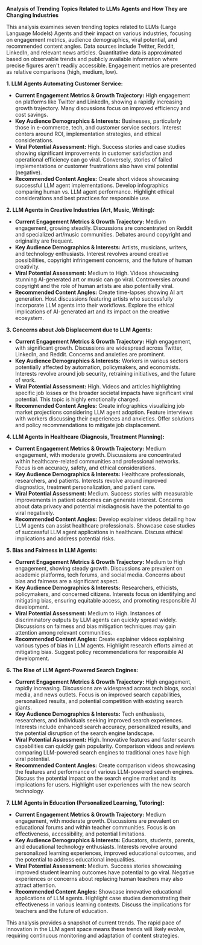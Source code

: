 **Analysis of Trending Topics Related to LLMs Agents and How They are Changing Industries**

This analysis examines seven trending topics related to LLMs (Large Language Models) Agents and their impact on various industries, focusing on engagement metrics, audience demographics, viral potential, and recommended content angles.  Data sources include Twitter, Reddit, LinkedIn, and relevant news articles.  Quantitative data is approximated based on observable trends and publicly available information where precise figures aren't readily accessible.  Engagement metrics are presented as relative comparisons (high, medium, low).


**1.  LLM Agents Automating Customer Service:**

* **Current Engagement Metrics & Growth Trajectory:** High engagement on platforms like Twitter and LinkedIn, showing a rapidly increasing growth trajectory. Many discussions focus on improved efficiency and cost savings.
* **Key Audience Demographics & Interests:** Businesses, particularly those in e-commerce, tech, and customer service sectors.  Interest centers around ROI, implementation strategies, and ethical considerations.
* **Viral Potential Assessment:** High.  Success stories and case studies showing significant improvements in customer satisfaction and operational efficiency can go viral.  Conversely, stories of failed implementations or customer frustrations also have viral potential (negative).
* **Recommended Content Angles:**  Create short videos showcasing successful LLM agent implementations.  Develop infographics comparing human vs. LLM agent performance. Highlight ethical considerations and best practices for responsible use.


**2.  LLM Agents in Creative Industries (Art, Music, Writing):**

* **Current Engagement Metrics & Growth Trajectory:** Medium engagement, growing steadily.  Discussions are concentrated on Reddit and specialized art/music communities.  Debates around copyright and originality are frequent.
* **Key Audience Demographics & Interests:** Artists, musicians, writers, and technology enthusiasts.  Interest revolves around creative possibilities, copyright infringement concerns, and the future of human creativity.
* **Viral Potential Assessment:** Medium to High.  Videos showcasing stunning AI-generated art or music can go viral.  Controversies around copyright and the role of human artists are also potentially viral.
* **Recommended Content Angles:**  Create time-lapses showing AI art generation.  Host discussions featuring artists who successfully incorporate LLM agents into their workflows.  Explore the ethical implications of AI-generated art and its impact on the creative ecosystem.


**3.  Concerns about Job Displacement due to LLM Agents:**

* **Current Engagement Metrics & Growth Trajectory:** High engagement, with significant growth.  Discussions are widespread across Twitter, LinkedIn, and Reddit.  Concerns and anxieties are prominent.
* **Key Audience Demographics & Interests:** Workers in various sectors potentially affected by automation, policymakers, and economists.  Interests revolve around job security, retraining initiatives, and the future of work.
* **Viral Potential Assessment:** High.  Videos and articles highlighting specific job losses or the broader societal impacts have significant viral potential.  This topic is highly emotionally charged.
* **Recommended Content Angles:**  Create infographics visualizing job market projections considering LLM agent adoption.  Feature interviews with workers discussing their experiences and anxieties.  Offer solutions and policy recommendations to mitigate job displacement.


**4.  LLM Agents in Healthcare (Diagnosis, Treatment Planning):**

* **Current Engagement Metrics & Growth Trajectory:** Medium engagement, with moderate growth.  Discussions are concentrated within healthcare-related communities and professional networks.  Focus is on accuracy, safety, and ethical considerations.
* **Key Audience Demographics & Interests:** Healthcare professionals, researchers, and patients.  Interests revolve around improved diagnostics, treatment personalization, and patient care.
* **Viral Potential Assessment:** Medium.  Success stories with measurable improvements in patient outcomes can generate interest.  Concerns about data privacy and potential misdiagnosis have the potential to go viral negatively.
* **Recommended Content Angles:**  Develop explainer videos detailing how LLM agents can assist healthcare professionals.  Showcase case studies of successful LLM agent applications in healthcare.  Discuss ethical implications and address potential risks.


**5.  Bias and Fairness in LLM Agents:**

* **Current Engagement Metrics & Growth Trajectory:** Medium to High engagement, showing steady growth.  Discussions are prevalent on academic platforms, tech forums, and social media.  Concerns about bias and fairness are a significant aspect.
* **Key Audience Demographics & Interests:** Researchers, ethicists, policymakers, and concerned citizens.  Interests focus on identifying and mitigating bias, ensuring equitable access, and promoting responsible AI development.
* **Viral Potential Assessment:** Medium to High.  Instances of discriminatory outputs by LLM agents can quickly spread widely.  Discussions on fairness and bias mitigation techniques may gain attention among relevant communities.
* **Recommended Content Angles:**  Create explainer videos explaining various types of bias in LLM agents.  Highlight research efforts aimed at mitigating bias.  Suggest policy recommendations for responsible AI development.


**6.  The Rise of LLM Agent-Powered Search Engines:**

* **Current Engagement Metrics & Growth Trajectory:** High engagement, rapidly increasing.  Discussions are widespread across tech blogs, social media, and news outlets.  Focus is on improved search capabilities, personalized results, and potential competition with existing search giants.
* **Key Audience Demographics & Interests:** Tech enthusiasts, researchers, and individuals seeking improved search experiences.  Interests include enhanced search accuracy, personalized results, and the potential disruption of the search engine landscape.
* **Viral Potential Assessment:** High.  Innovative features and faster search capabilities can quickly gain popularity.  Comparison videos and reviews comparing LLM-powered search engines to traditional ones have high viral potential.
* **Recommended Content Angles:**  Create comparison videos showcasing the features and performance of various LLM-powered search engines.  Discuss the potential impact on the search engine market and its implications for users.  Highlight user experiences with the new search technology.


**7.  LLM Agents in Education (Personalized Learning, Tutoring):**

* **Current Engagement Metrics & Growth Trajectory:** Medium engagement, with moderate growth. Discussions are prevalent on educational forums and within teacher communities.  Focus is on effectiveness, accessibility, and potential limitations.
* **Key Audience Demographics & Interests:** Educators, students, parents, and educational technology enthusiasts.  Interests revolve around personalized learning experiences, improved educational outcomes, and the potential to address educational inequalities.
* **Viral Potential Assessment:** Medium.  Success stories showcasing improved student learning outcomes have potential to go viral.  Negative experiences or concerns about replacing human teachers may also attract attention.
* **Recommended Content Angles:**  Showcase innovative educational applications of LLM agents.  Highlight case studies demonstrating their effectiveness in various learning contexts.  Discuss the implications for teachers and the future of education.


This analysis provides a snapshot of current trends.  The rapid pace of innovation in the LLM agent space means these trends will likely evolve, requiring continuous monitoring and adaptation of content strategies.